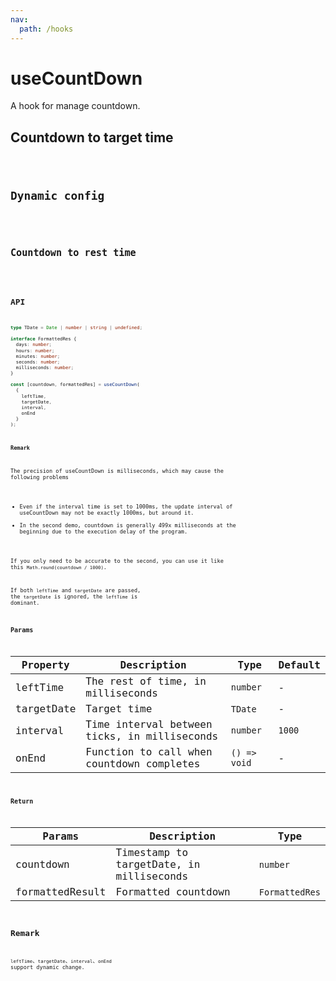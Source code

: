 ```yaml
---
nav:
  path: /hooks
---
```


# useCountDown

A hook for manage countdown.

## Countdown to target time

<code src="./demo/demo1.tsx" />

## Dynamic config

<code src="./demo/demo2.tsx" />

## Countdown to rest time

<code src="./demo/demo3.tsx" />

## API

```typescript
type TDate = Date | number | string | undefined;

interface FormattedRes {
  days: number;
  hours: number;
  minutes: number;
  seconds: number;
  milliseconds: number;
}

const [countdown, formattedRes] = useCountDown(
  {
    leftTime,
    targetDate,
    interval,
    onEnd
  }
);
```

**Remark**

The precision of useCountDown is milliseconds, which may cause the following problems

- Even if the interval time is set to 1000ms, the update interval of useCountDown may not be exactly 1000ms, but around it.
- In the second demo, countdown is generally 499x milliseconds at the beginning due to the execution delay of the program.

If you only need to be accurate to the second, you can use it like this `Math.round(countdown / 1000)`.

If both `leftTime` and `targetDate` are passed, the `targetDate` is ignored, the `leftTime` is dominant.

### Params

| Property   | Description                                  | Type         | Default |
| ---------- | -------------------------------------------- | ------------ | ------- |
| leftTime   | The rest of time, in milliseconds            | `number`     | -       |
| targetDate | Target time                                  | `TDate`      | -       |
| interval   | Time interval between ticks, in milliseconds | `number`     | `1000`  |
| onEnd      | Function to call when countdown completes    | `() => void` | -       |

### Return

| Params          | Description                              | Type           |
| --------------- | ---------------------------------------- | -------------- |
| countdown       | Timestamp to targetDate, in milliseconds | `number`       |
| formattedResult | Formatted countdown                      | `FormattedRes` |

## Remark

`leftTime`、`targetDate`、`interval`、`onEnd` support dynamic change.

